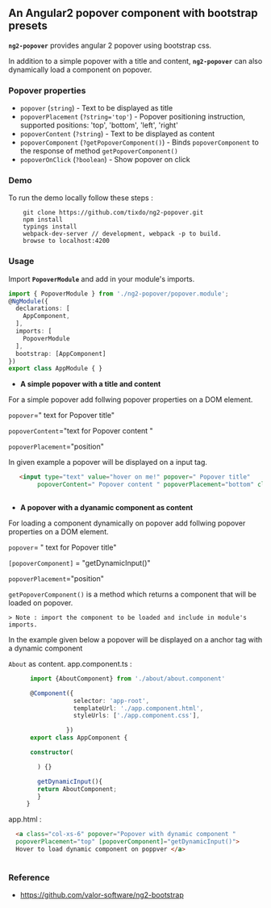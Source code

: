 

## An Angular2 popover component with bootstrap presets  

**```ng2-popover```**  provides angular 2 popover using bootstrap css.

In addition to a simple popover with a title and content, **```ng2-popover```** can also dynamically load a component on popover.

### Popover properties

  - `popover` (`string`) - Text to be displayed as title 
  - `popoverPlacement` (`?string='top'`) - Popover positioning instruction, supported positions: 'top', 'bottom', 'left', 'right'
  - `popoverContent` (`?string`) - Text to be displayed as  content
  - `popoverComponent` (`?getPopoverComponent()`) - Binds `popoverComponent` to the response of method `getPopoverComponent()`
  - `popoverOnClick` (`?boolean`) - Show popover on click
  
  
### Demo 
To run the demo locally follow these steps :

        git clone https://github.com/tixdo/ng2-popover.git  
        npm install  
        typings install  
        webpack-dev-server // development, webpack -p to build.  
        browse to localhost:4200    

### Usage

Import **```PopoverModule```** and add in your module's imports.

```typescript
import { PopoverModule } from './ng2-popover/popover.module';
@NgModule({
  declarations: [
    AppComponent,
  ],
  imports: [
    PopoverModule
  ],
  bootstrap: [AppComponent]
})
export class AppModule { }

```

- **A simple popover with a title and content**
   
 For a simple popover add follwing popover properties on a DOM element.

   `popover`=" text for Popover title"

   `popoverContent`="text for Popover content " 
   
   `popoverPlacement`="position"

 In given example a popover will be displayed on a input tag.

``` html
   <input type="text" value="hover on me!" popover=" Popover title"
        popoverContent=" Popover content " popoverPlacement="bottom" class="form-control" />
      
  ```
  

- **A popover with a dyanamic component as content**
   
 For loading a component dynamically on popover add follwing popover properties on a DOM element.

   `popover`= " text for Popover title"

   `[popoverComponent]` = "getDynamicInput()"
   
   `popoverPlacement`="position"
   
   `getPopoverComponent()` is a method which returns a component that will be loaded on popover.
    
    > Note : import the component to be loaded and include in module's imports.
    
In the example given below a popover will be displayed on a anchor tag with a dynamic component
  
`About` as content. 
            app.component.ts :
  ```typescript
        import {AboutComponent} from './about/about.component'

        @Component({
                    selector: 'app-root',
                    templateUrl: './app.component.html',
                    styleUrls: ['./app.component.css'],

                  })
        export class AppComponent {

        constructor(

          ) {}

          getDynamicInput(){  
          return AboutComponent;
          }
       }
```
app.html :
    
 ``` html
   <a class="col-xs-6" popover="Popover with dynamic component " 
   popoverPlacement="top" [popoverComponent]="getDynamicInput()"> 
   Hover to load dynamic component on poppver </a>                      
      
  ```
### Reference
 - https://github.com/valor-software/ng2-bootstrap
